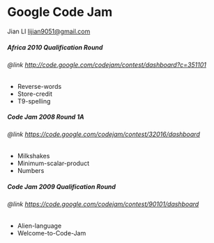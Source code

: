 # Google Code Jam
Jian LI <lijian9051@gmail.com>

##### Africa 2010 Qualification Round
###### @link http://code.google.com/codejam/contest/dashboard?c=351101
- Reverse-words
- Store-credit
- T9-spelling

##### Code Jam 2008 Round 1A
###### @link https://code.google.com/codejam/contest/32016/dashboard
- Milkshakes
- Minimum-scalar-product
- Numbers

##### Code Jam 2009 Qualification Round
###### @link https://code.google.com/codejam/contest/90101/dashboard
- Alien-language
- Welcome-to-Code-Jam
